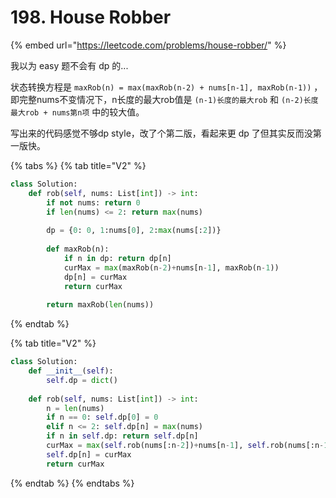 # 198. House Robber

{% embed url="https://leetcode.com/problems/house-robber/" %}

我以为 easy 题不会有 dp 的...

状态转换方程是 `maxRob(n) = max(maxRob(n-2) + nums[n-1], maxRob(n-1))` ，即完整nums不变情况下，n长度的最大rob值是 `(n-1)长度的最大rob` 和 `(n-2)长度最大rob + nums第n项` 中的较大值。

写出来的代码感觉不够dp style，改了个第二版，看起来更 dp 了但其实反而没第一版快。

{% tabs %}
{% tab title="V2" %}
```python
class Solution:
    def rob(self, nums: List[int]) -> int:
        if not nums: return 0
        if len(nums) <= 2: return max(nums)
        
        dp = {0: 0, 1:nums[0], 2:max(nums[:2])}
        
        def maxRob(n):
            if n in dp: return dp[n]
            curMax = max(maxRob(n-2)+nums[n-1], maxRob(n-1))
            dp[n] = curMax
            return curMax
            
        return maxRob(len(nums))
```
{% endtab %}

{% tab title="V2" %}
```python
class Solution:
    def __init__(self):
        self.dp = dict()
        
    def rob(self, nums: List[int]) -> int:
        n = len(nums)
        if n == 0: self.dp[0] = 0
        elif n <= 2: self.dp[n] = max(nums)
        if n in self.dp: return self.dp[n]
        curMax = max(self.rob(nums[:n-2])+nums[n-1], self.rob(nums[:n-1]))
        self.dp[n] = curMax
        return curMax        
```
{% endtab %}
{% endtabs %}

